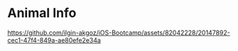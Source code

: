# Animal Info

https://github.com/ilgin-akgoz/iOS-Bootcamp/assets/82042228/20147892-cec1-47f4-849a-ae80efe2e34a

